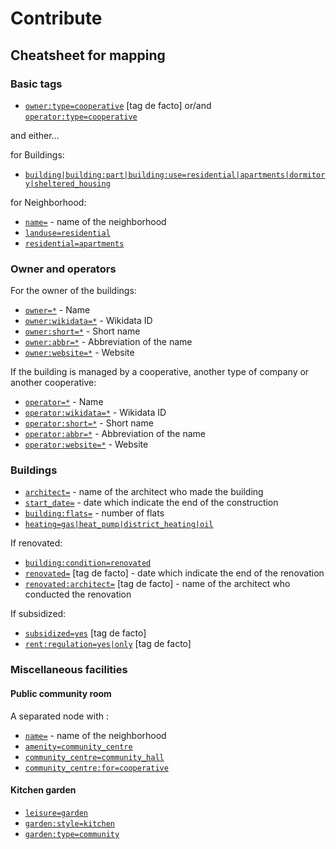 # Contribute

## Cheatsheet for mapping

### Basic tags

- [`owner:type=cooperative`](https://taginfo.openstreetmap.org/tags/owner%3Atype=cooperative) [tag de facto] or/and [`operator:type=cooperative`](https://wiki.openstreetmap.org/wiki/Key:operator:type)

and either…

for Buildings:

- [`building|building:part|building:use=residential|apartments|dormitory|sheltered_housing`](https://wiki.openstreetmap.org/wiki/Buildings)

for Neighborhood:

- [`name=`](https://wiki.openstreetmap.org/wiki/Key:name) - name of the neighborhood
- [`landuse=residential`](https://wiki.openstreetmap.org/wiki/Tag:landuse%3Dresidential)
- [`residential=apartments`](https://wiki.openstreetmap.org/wiki/Tag:residential%3Dapartments)

### Owner and operators

For the owner of the buildings:

- [`owner=*`](https://wiki.openstreetmap.org/wiki/Key:owner) - Name
- [`owner:wikidata=*`](https://wiki.openstreetmap.org/wiki/Key:operator#Further_details) - Wikidata ID
- [`owner:short=*`](https://wiki.openstreetmap.org/wiki/Key:operator#Further_details) - Short name
- [`owner:abbr=*`](https://wiki.openstreetmap.org/wiki/Key:operator#Further_details) - Abbreviation of the name
- [`owner:website=*`](https://wiki.openstreetmap.org/wiki/Key:owner) - Website

If the building is managed by a cooperative, another type of company or another cooperative:

- [`operator=*`](https://wiki.openstreetmap.org/wiki/Key:operator) - Name
- [`operator:wikidata=*`](https://wiki.openstreetmap.org/wiki/Key:operator#Further_details) - Wikidata ID
- [`operator:short=*`](https://wiki.openstreetmap.org/wiki/Key:operator#Further_details) - Short name
- [`operator:abbr=*`](https://wiki.openstreetmap.org/wiki/Key:operator#Further_details) - Abbreviation of the name
- [`operator:website=*`](https://wiki.openstreetmap.org/wiki/Key:operator) - Website

### Buildings

- [`architect=`](https://wiki.openstreetmap.org/wiki/Key:architect) - name of the architect who made the building
- [`start_date=`](https://wiki.openstreetmap.org/wiki/Key:start_date) - date which indicate the end of the construction
- [`building:flats=`](https://wiki.openstreetmap.org/wiki/Key:building:flats) - number of flats
- [`heating=gas|heat_pump|district_heating|oil`](https://wiki.openstreetmap.org/wiki/Key:heating)

If renovated:
- [`building:condition=renovated`](https://wiki.openstreetmap.org/wiki/Key:building:condition)
- [`renovated=`](https://taginfo.openstreetmap.org/keys/renovated) [tag de facto] - date which indicate the end of the renovation
- [`renovated:architect=`](https://taginfo.openstreetmap.org/search?q=renovated%3Aarchitect#keys) [tag de facto] - name of the architect who conducted the renovation

If subsidized:
- [`subsidized=yes`](https://taginfo.openstreetmap.org/keys/subsidized) [tag de facto]
- [`rent:regulation=yes|only`](https://taginfo.openstreetmap.org/keys/rent%3Aregulation) [tag de facto]

### Miscellaneous facilities

#### Public community room

A separated node with :
- [`name=`](https://wiki.openstreetmap.org/wiki/Key:name) - name of the neighborhood
- [`amenity=community_centre`](https://wiki.openstreetmap.org/wiki/Tag:amenity%3Dcommunity_centre)
- [`community_centre=community_hall`](https://wiki.openstreetmap.org/wiki/Tag:community_centre%3Dcommunity_hall)
- [`community_centre:for=cooperative`](https://wiki.openstreetmap.org/wiki/Key:community_centre:for)

#### Kitchen garden

- [`leisure=garden`](https://wiki.openstreetmap.org/wiki/Tag:leisure=garden)
- [`garden:style=kitchen`](https://wiki.openstreetmap.org/wiki/Key:garden:style)
- [`garden:type=community`](https://wiki.openstreetmap.org/wiki/Key:garden:type)
